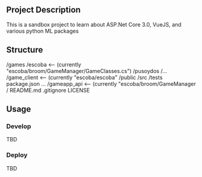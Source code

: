 ## Project Description
This is a sandbox project to learn about ASP.Net Core 3.0, VueJS, and various python ML packages

## Structure
/games
  /escoba <-- (currently "escoba/broom/GameManager/GameClasses.cs")
  /pusoydos
  /...
/game_client <-- (currently "escoba/escoba"
  /public
  /src
  /tests
  package.json
  ...
/gameapp_api <-- (currently "escoba/broom/GameManager
  /
README.md
.gitignore
LICENSE

## Usage

### Develop
TBD
### Deploy
TBD